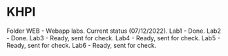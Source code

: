 # KHPI
Folder WEB - Webapp labs.
Current status (07/12/2022).
Lab1 - Done.
Lab2 - Done.
Lab3 - Ready, sent for check.
Lab4 - Ready, sent for check.
Lab5 - Ready, sent for check.
Lab6 - Ready, sent for check.
